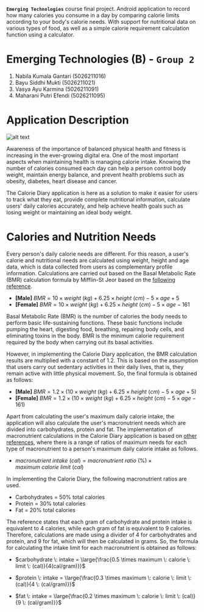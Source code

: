 **`Emerging Technologies`** course final project. Android application to record how many calories you consume in a day by comparing calorie limits according to your body's calorie needs. With support for nutritional data on various types of food, as well as a simple calorie requirement calculation function using a calculator.

# **Emerging Technologies (B) - `Group 2`**
1. Nabila Kumala Gantari (5026211016)
2. Bayu Siddhi Mukti (5026211021)
3. Vasya Ayu Karmina (5026211091)
4. Maharani Putri Efendi (5026211095)

# Application Description

![alt text](<mockup.png>)

Awareness of the importance of balanced physical health and fitness is increasing in the ever-growing digital era. One of the most important aspects when maintaining health is managing calorie intake. Knowing the number of calories consumed each day can help a person control body weight, maintain energy balance, and prevent health problems such as obesity, diabetes, heart disease and cancer.

The Calorie Diary application is here as a solution to make it easier for users to track what they eat, provide complete nutritional information, calculate users' daily calories accurately, and help achieve health goals such as losing weight or maintaining an ideal body weight.



# **Calories and Nutrition Needs**

Every person's daily calorie needs are different. For this reason, a user's calorie and nutritional needs are calculated using weight, height and age data, which is data collected from users as complementary profile information. Calculations are carried out based on the Basal Metabolic Rate (BMR) calculation formula by Mifflin-St Jeor based on the [following reference](https://www.calculator.net/calorie-calculator.html).

- **[Male]** $BMR = 10 \times weight \: (kg) + 6.25 \times height \: (cm)- 5 \times age + 5$
- **[Female]** $BMR = 10 \times weight \: (kg) + 6.25 \times height \: (cm) - 5 \times age - 161$

Basal Metabolic Rate (BMR) is the number of calories the body needs to perform basic life-sustaining functions. These basic functions include pumping the heart, digesting food, breathing, repairing body cells, and eliminating toxins in the body. BMR is the minimum calorie requirement required by the body when carrying out its basal activities.

However, in implementing the Calorie Diary application, the BMR calculation results are multiplied with a constant of 1.2. This is based on the assumption that users carry out sedentary activities in their daily lives, that is, they remain active with little physical movement. So, the final formula is obtained as follows:

- **[Male]** $BMR = 1.2 \times (10 \times weight \: (kg) + 6.25 \times height \: (cm)- 5 \times age + 5)$
- **[Female]** $BMR =1.2 \times (10 \times weight \: (kg) + 6.25 \times height \: (cm) - 5 \times age - 161)$

Apart from calculating the user's maximum daily calorie intake, the application will also calculate the user's macronutrient needs which are divided into carbohydrates, protein and fat. The implementation of macronutrient calculations in the Calorie Diary application is based on [other references](https://www.healthline.com/nutrition/how-to-count-macros), where there is a range of ratios of maximum needs for each type of macronutrient to a person's maximum daily calorie intake as follows.

- $macronutrient \: intake \: (cal) = macronutrient \: ratio \: (\%) \times maximum \: calorie \: limit \: (cal)$

In implementing the Calorie Diary, the following macronutrient ratios are used.
- Carbohydrates = 50% total calories
- Protein = 30% total calories
- Fat = 20% total calories

The reference states that each gram of carbohydrate and protein intake is equivalent to 4 calories, while each gram of fat is equivalent to 9 calories. Therefore, calculations are made using a divider of 4 for carbohydrates and protein, and 9 for fat, which will then be calculated in grams. So, the formula for calculating the intake limit for each macronutrient is obtained as follows:

- $carbohydrate \: intake = \large{\frac{0.5 \times maximum \: calorie \: limit \: (cal)}{4(cal/gram)}}$

- $protein \: intake = \large{\frac{0.3 \times maximum \: calorie \: limit \: (cal)}{4 \: (cal/gram)}}$

- $fat \: intake = \large{\frac{0.2 \times maximum \: calorie \: limit \: (cal)}{9 \: (cal/gram)}}$
